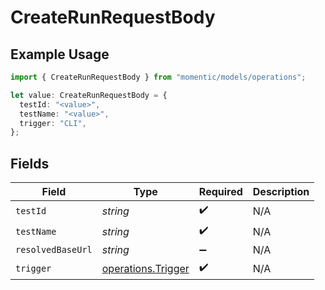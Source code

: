 # CreateRunRequestBody

## Example Usage

```typescript
import { CreateRunRequestBody } from "momentic/models/operations";

let value: CreateRunRequestBody = {
  testId: "<value>",
  testName: "<value>",
  trigger: "CLI",
};
```

## Fields

| Field                                                    | Type                                                     | Required                                                 | Description                                              |
| -------------------------------------------------------- | -------------------------------------------------------- | -------------------------------------------------------- | -------------------------------------------------------- |
| `testId`                                                 | *string*                                                 | :heavy_check_mark:                                       | N/A                                                      |
| `testName`                                               | *string*                                                 | :heavy_check_mark:                                       | N/A                                                      |
| `resolvedBaseUrl`                                        | *string*                                                 | :heavy_minus_sign:                                       | N/A                                                      |
| `trigger`                                                | [operations.Trigger](../../models/operations/trigger.md) | :heavy_check_mark:                                       | N/A                                                      |